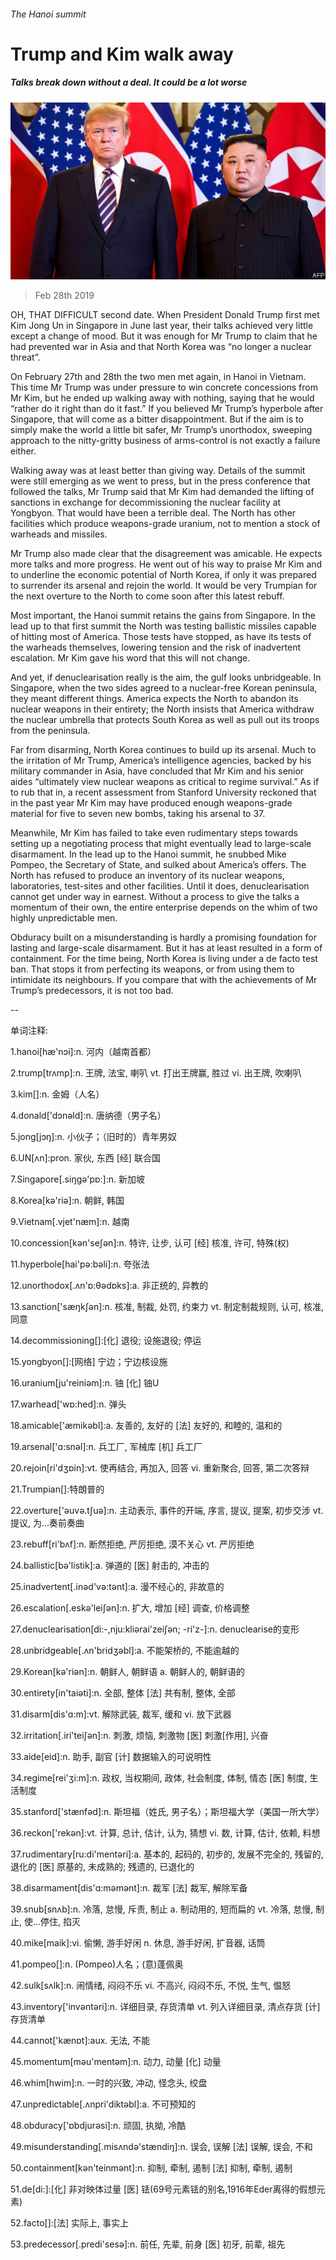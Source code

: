###### The Hanoi summit

# Trump and Kim walk away 

##### Talks break down without a deal. It could be a lot worse 

![image](images/20190302_LDP006_0.jpg) 

> Feb 28th 2019 

OH, THAT DIFFICULT second date. When President Donald Trump first met Kim Jong Un in Singapore in June last year, their talks achieved very little except a change of mood. But it was enough for Mr Trump to claim that he had prevented war in Asia and that North Korea was “no longer a nuclear threat”. 

On February 27th and 28th the two men met again, in Hanoi in Vietnam. This time Mr Trump was under pressure to win concrete concessions from Mr Kim, but he ended up walking away with nothing, saying that he would “rather do it right than do it fast.” If you believed Mr Trump’s hyperbole after Singapore, that will come as a bitter disappointment. But if the aim is to simply make the world a little bit safer, Mr Trump’s unorthodox, sweeping approach to the nitty-gritty business of arms-control is not exactly a failure either. 

Walking away was at least better than giving way. Details of the summit were still emerging as we went to press, but in the press conference that followed the talks, Mr Trump said that Mr Kim had demanded the lifting of sanctions in exchange for decommissioning the nuclear facility at Yongbyon. That would have been a terrible deal. The North has other facilities which produce weapons-grade uranium, not to mention a stock of warheads and missiles. 

Mr Trump also made clear that the disagreement was amicable. He expects more talks and more progress. He went out of his way to praise Mr Kim and to underline the economic potential of North Korea, if only it was prepared to surrender its arsenal and rejoin the world. It would be very Trumpian for the next overture to the North to come soon after this latest rebuff. 

Most important, the Hanoi summit retains the gains from Singapore. In the lead up to that first summit the North was testing ballistic missiles capable of hitting most of America. Those tests have stopped, as have its tests of the warheads themselves, lowering tension and the risk of inadvertent escalation. Mr Kim gave his word that this will not change. 

And yet, if denuclearisation really is the aim, the gulf looks unbridgeable. In Singapore, when the two sides agreed to a nuclear-free Korean peninsula, they meant different things. America expects the North to abandon its nuclear weapons in their entirety; the North insists that America withdraw the nuclear umbrella that protects South Korea as well as pull out its troops from the peninsula. 

Far from disarming, North Korea continues to build up its arsenal. Much to the irritation of Mr Trump, America’s intelligence agencies, backed by his military commander in Asia, have concluded that Mr Kim and his senior aides “ultimately view nuclear weapons as critical to regime survival.” As if to rub that in, a recent assessment from Stanford University reckoned that in the past year Mr Kim may have produced enough weapons-grade material for five to seven new bombs, taking his arsenal to 37. 

Meanwhile, Mr Kim has failed to take even rudimentary steps towards setting up a negotiating process that might eventually lead to large-scale disarmament. In the lead up to the Hanoi summit, he snubbed Mike Pompeo, the Secretary of State, and sulked about America’s offers. The North has refused to produce an inventory of its nuclear weapons, laboratories, test-sites and other facilities. Until it does, denuclearisation cannot get under way in earnest. Without a process to give the talks a momentum of their own, the entire enterprise depends on the whim of two highly unpredictable men. 

Obduracy built on a misunderstanding is hardly a promising foundation for lasting and large-scale disarmament. But it has at least resulted in a form of containment. For the time being, North Korea is living under a de facto test ban. That stops it from perfecting its weapons, or from using them to intimidate its neighbours. If you compare that with the achievements of Mr Trump’s predecessors, it is not too bad. 

-- 

 单词注释:

1.hanoi[hæ'nɔi]:n. 河内（越南首都） 

2.trump[trʌmp]:n. 王牌, 法宝, 喇叭 vt. 打出王牌赢, 胜过 vi. 出王牌, 吹喇叭 

3.kim[]:n. 金姆（人名） 

4.donald['dɔnәld]:n. 唐纳德（男子名） 

5.jong[jɔŋ]:n. 小伙子；（旧时的）青年男奴 

6.UN[ʌn]:pron. 家伙, 东西 [经] 联合国 

7.Singapore[.siŋgә'pɒ:]:n. 新加坡 

8.Korea[kә'riә]:n. 朝鲜, 韩国 

9.Vietnam[.vjet'næm]:n. 越南 

10.concession[kәn'seʃәn]:n. 特许, 让步, 认可 [经] 核准, 许可, 特殊(权) 

11.hyperbole[hai'pә:bәli]:n. 夸张法 

12.unorthodox[.ʌn'ɒ:θәdɒks]:a. 非正统的, 异教的 

13.sanction['sæŋkʃәn]:n. 核准, 制裁, 处罚, 约束力 vt. 制定制裁规则, 认可, 核准, 同意 

14.decommissioning[]:[化] 退役; 设施退役; 停运 

15.yongbyon[]:[网络] 宁边；宁边核设施 

16.uranium[ju'reiniәm]:n. 铀 [化] 铀U 

17.warhead['wɒ:hed]:n. 弹头 

18.amicable['æmikәbl]:a. 友善的, 友好的 [法] 友好的, 和睦的, 温和的 

19.arsenal['ɑ:snәl]:n. 兵工厂, 军械库 [机] 兵工厂 

20.rejoin[ri'dʒɒin]:vt. 使再结合, 再加入, 回答 vi. 重新聚合, 回答, 第二次答辩 

21.Trumpian[]:特朗普的 

22.overture['әuvә.tʃuә]:n. 主动表示, 事件的开端, 序言, 提议, 提案, 初步交涉 vt. 提议, 为...奏前奏曲 

23.rebuff[ri'bʌf]:n. 断然拒绝, 严厉拒绝, 漠不关心 vt. 严厉拒绝 

24.ballistic[bә'listik]:a. 弹道的 [医] 射击的, 冲击的 

25.inadvertent[.inәd'vә:tәnt]:a. 漫不经心的, 非故意的 

26.escalation[.eskә'leiʃәn]:n. 扩大, 增加 [经] 调查, 价格调整 

27.denuclearisation[di:-,nju:kliərai'zeiʃən; -ri'z-]:n. denuclearise的变形 

28.unbridgeable[.ʌn'bridʒәbl]:a. 不能架桥的, 不能逾越的 

29.Korean[kә'riәn]:n. 朝鲜人, 朝鲜语 a. 朝鲜人的, 朝鲜语的 

30.entirety[in'taiәti]:n. 全部, 整体 [法] 共有制, 整体, 全部 

31.disarm[dis'ɑ:m]:vt. 解除武装, 裁军, 缓和 vi. 放下武器 

32.irritation[.iri'teiʃәn]:n. 刺激, 烦恼, 刺激物 [医] 刺激[作用], 兴奋 

33.aide[eid]:n. 助手, 副官 [计] 数据输入的可说明性 

34.regime[rei'ʒi:m]:n. 政权, 当权期间, 政体, 社会制度, 体制, 情态 [医] 制度, 生活制度 

35.stanford['stænfәd]:n. 斯坦福（姓氏, 男子名）；斯坦福大学（美国一所大学） 

36.reckon['rekәn]:vt. 计算, 总计, 估计, 认为, 猜想 vi. 数, 计算, 估计, 依赖, 料想 

37.rudimentary[ru:di'mentәri]:a. 基本的, 起码的, 初步的, 发展不完全的, 残留的, 退化的 [医] 原基的, 未成熟的; 残遗的, 已退化的 

38.disarmament[dis'ɑ:mәmәnt]:n. 裁军 [法] 裁军, 解除军备 

39.snub[snʌb]:n. 冷落, 怠慢, 斥责, 制止 a. 制动用的, 短而扁的 vt. 冷落, 怠慢, 制止, 使...停住, 掐灭 

40.mike[maik]:vi. 偷懒, 游手好闲 n. 休息, 游手好闲, 扩音器, 话筒 

41.pompeo[]:n. (Pompeo)人名；(意)蓬佩奥 

42.sulk[sʌlk]:n. 闹情绪, 闷闷不乐 vi. 不高兴, 闷闷不乐, 不悦, 生气, 愠怒 

43.inventory['invәntәri]:n. 详细目录, 存货清单 vt. 列入详细目录, 清点存货 [计] 存货清单 

44.cannot['kænɒt]:aux. 无法, 不能 

45.momentum[mәu'mentәm]:n. 动力, 动量 [化] 动量 

46.whim[hwim]:n. 一时的兴致, 冲动, 怪念头, 绞盘 

47.unpredictable[.ʌnpri'diktәbl]:a. 不可预知的 

48.obduracy['ɒbdjurәsi]:n. 顽固, 执拗, 冷酷 

49.misunderstanding[.misʌndә'stændiŋ]:n. 误会, 误解 [法] 误解, 误会, 不和 

50.containment[kәn'teinmәnt]:n. 抑制, 牵制, 遏制 [法] 抑制, 牵制, 遏制 

51.de[di:]:[化] 非对映体过量 [医] 铥(69号元素铥的别名,1916年Eder离得的假想元素) 

52.facto[]:[法] 实际上, 事实上 

53.predecessor[.predi'sesә]:n. 前任, 先辈, 前身 [医] 初牙, 前辈, 祖先 

